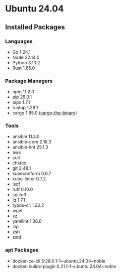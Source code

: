 # Ubuntu 24.04

## Installed Packages

### Languages

- Go 1.24.1
- Node 22.14.0
- Python 3.13.2
- Rust 1.85.0

### Package Managers

- npm 11.2.0
- pip 25.0.1
- pipx 1.7.1
- rustup 1.28.1
- cargo 1.85.0 ([cargo-the-binary](https://github.com/rust-lang/cargo/blob/master/src/cargo/version.rs))

### Tools

- ansible 11.3.0
- ansible-core 2.18.3
- ansible-lint 25.1.3
- awk
- curl
- chktex
- git 2.48.1
- kubeconform 0.6.7
- kube-linter 0.7.2
- lsof
- ruff 0.10.0
- sqlite3
- jq 1.7.1
- typos-cli 1.30.2
- wget
- xz
- yamllint 1.36.0
- zip
- zsh
- zstd

### apt Packages

- docker-ce-cli 5:28.0.1-1\~ubuntu.24.04\~noble
- docker-buildx-plugin 0.21.1-1\~ubuntu.24.04\~noble
